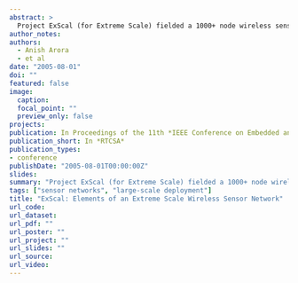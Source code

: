 ```yaml
---
abstract: >
  Project ExScal (for Extreme Scale) fielded a 1000+ node wireless sensor network and a 200+ node peer-to-peer ad hoc network of 802.11 devices in a 1.3km by 300m remote area in Florida, USA during December 2004. In comparison with previous deployments, the ExScal application is relatively complex and its networks are the largest ones of either type fielded to date. In this paper, we overview the key requirements of ExScal, the corresponding design of the hardware/software platform and application, and some results of our experiments.
author_notes:
authors:
  - Anish Arora
  - et al
date: "2005-08-01"
doi: ""
featured: false
image:
  caption: 
  focal_point: ""
  preview_only: false
projects:
publication: In Proceedings of the 11th *IEEE Conference on Embedded and Real–Time Computing Systems and Applications (RTCSA)*
publication_short: In *RTCSA*
publication_types:
- conference
publishDate: "2005-08-01T00:00:00Z"
slides: 
summary: "Project ExScal (for Extreme Scale) fielded a 1000+ node wireless sensor network and a 200+ node peer-to-peer ad hoc network of 802.11 devices in a 1.3km by 300m remote area in Florida, USA during December 2004."
tags: ["sensor networks", "large-scale deployment"]
title: "ExScal: Elements of an Extreme Scale Wireless Sensor Network"
url_code: 
url_dataset: 
url_pdf: ""
url_poster: ""
url_project: ""
url_slides: ""
url_source: 
url_video:
---
```




